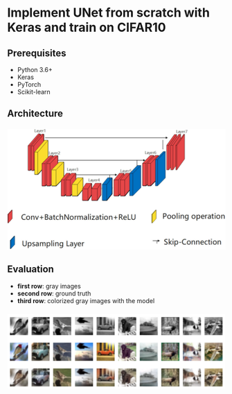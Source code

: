 # Implement UNet from scratch with Keras and train on CIFAR10

## Prerequisites
- Python 3.6+
- Keras
- PyTorch
- Scikit-learn


## Architecture
<h3 align="center">
  <img src="Images/unet_structure.jpg" width="800">
</h3>


## Evaluation
- **first row**: gray images
- **second row**: ground truth
- **third row**: colorized gray images with the model
<h3 align="center">
  <img src="Images/evaluation.png" width="800">
</h3>
